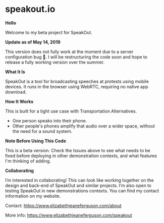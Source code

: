 # speakout.io

**Hello**

Welcome to my beta project for SpeakOut. 

**Update as of May 14, 2019**

This version does not fully work at the moment due to a server configuration bug 🐛. I will be restructuring the code soon and hope to release a fully working version over the summer.

**What It Is**

SpeakOut is a tool for broadcasting speeches at protests using mobile devices. It runs in the browser using WebRTC, requiring no native app download.

**How It Works**

This is built for a tight use case with Transportation Alternatives.
* One person speaks into their phone.
* Other people's phones amplify that audio over a wider space, without the need for a sound system.

**Note Before Using This Code**

This is a beta version. Check the Issues above to see what needs to be fixed before deploying in other demonstration contexts, and what features I'm thinking of adding.

**Collaborating**

I’m interested in collaborating! This can look like working together on the design and back-end of SpeakOut and similar projects. I’m also open to testing SpeakOut in new demonstrations contexts. You can find my contact information on my website. 

Contact: https://www.elizabethjeaneferguson.com/about

More info: https://www.elizabethjeaneferguson.com/speakout

